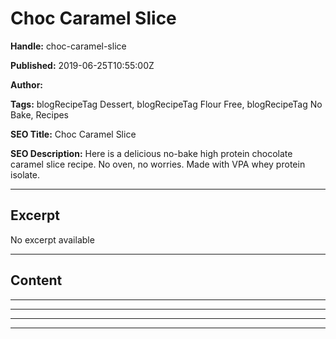# Choc Caramel Slice

**Handle:** choc-caramel-slice

**Published:** 2019-06-25T10:55:00Z

**Author:**  

**Tags:** blogRecipeTag Dessert, blogRecipeTag Flour Free, blogRecipeTag No Bake, Recipes

**SEO Title:** Choc Caramel Slice

**SEO Description:** Here is a delicious no-bake high protein chocolate caramel slice recipe. No oven, no worries. Made with VPA whey protein isolate.

---

## Excerpt

No excerpt available

---

## Content

---

---

---

---

